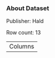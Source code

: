 <h3>About Dataset</h3>
<p>Publisher: Hald</p>
<p>Row count: 13</p>
<table>
  <tr>
    <td colspan="2">Columns</td>
  </tr>
</table>
